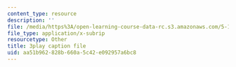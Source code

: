 ```yaml
---
content_type: resource
description: ''
file: /media/https%3A/open-learning-course-data-rc.s3.amazonaws.com/5-111-principles-of-chemical-science-fall-2008/aa51b962828b660a5c42e092957a6bc8_eyDAcbzXgb4.srt
file_type: application/x-subrip
resourcetype: Other
title: 3play caption file
uid: aa51b962-828b-660a-5c42-e092957a6bc8
---
```

